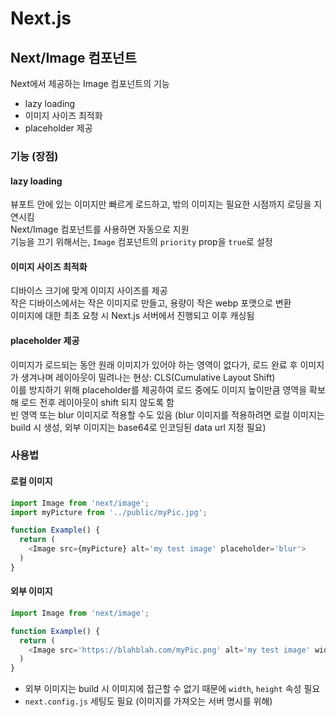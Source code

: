 # Next.js
## Next/Image 컴포넌트
Next에서 제공하는 Image 컴포넌트의 기능  
- lazy loading  
- 이미지 사이즈 최적화  
- placeholder 제공  

### 기능 (장점)
#### lazy loading
뷰포트 안에 있는 이미지만 빠르게 로드하고, 밖의 이미지는 필요한 시점까지 로딩을 지연시킴  
Next/Image 컴포넌트를 사용하면 자동으로 지원  
기능을 끄기 위해서는, `Image` 컴포넌트의 `priority` prop을 `true`로 설정  

#### 이미지 사이즈 최적화
디바이스 크기에 맞게 이미지 사이즈를 제공  
작은 디바이스에서는 작은 이미지로 만들고, 용량이 작은 webp 포맷으로 변환  
이미지에 대한 최초 요청 시 Next.js 서버에서 진행되고 이후 캐싱됨  

#### placeholder 제공
이미지가 로드되는 동안 원래 이미지가 있어야 하는 영역이 없다가, 로드 완료 후 이미지가 생겨나며 레이아웃이 밀려나는 현상: CLS(Cumulative Layout Shift)  
이를 방지하기 위해 placeholder를 제공하여 로드 중에도 이미지 높이만큼 영역을 확보해 로드 전후 레이아웃이 shift 되지 않도록 함  
빈 영역 또는 blur 이미지로 적용할 수도 있음 (blur 이미지를 적용하려면 로컬 이미지는 build 시 생성, 외부 이미지는 base64로 인코딩된 data url 지정 필요)

### 사용법
#### 로컬 이미지
```js
import Image from 'next/image';
import myPicture from '../public/myPic.jpg';

function Example() {
  return (
    <Image src={myPicture} alt='my test image' placeholder='blur'>
  )
}
```

#### 외부 이미지
```js
import Image from 'next/image';

function Example() {
  return (
    <Image src='https://blahblah.com/myPic.png' alt='my test image' width={500} height={500}>
  )
}
```
- 외부 이미지는 build 시 이미지에 접근할 수 없기 때문에 `width`, `height` 속성 필요  
- `next.config.js` 세팅도 필요 (이미지를 가져오는 서버 명시를 위해)  